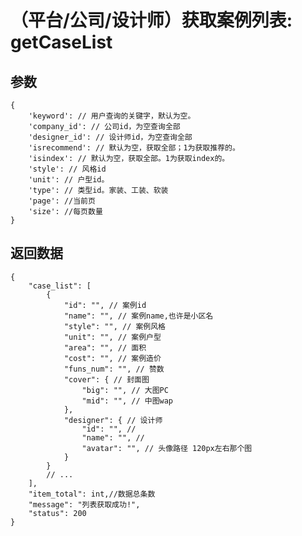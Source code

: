 # （平台/公司/设计师）获取案例列表: getCaseList

## 参数

    {
        'keyword': // 用户查询的关键字，默认为空。
        'company_id': // 公司id，为空查询全部
        'designer_id': // 设计师id，为空查询全部
        'isrecommend': // 默认为空，获取全部；1为获取推荐的。
        'isindex': // 默认为空，获取全部。1为获取index的。
        'style': // 风格id
        'unit': // 户型id。
        'type': // 类型id。家装、工装、软装
        'page': //当前页
        'size': //每页数量
    }

## 返回数据

    {
        "case_list": [
            {
                "id": "", // 案例id
                "name": "", // 案例name,也许是小区名
                "style": "", // 案例风格
                "unit": "", // 案例户型
                "area": "", // 面积
                "cost": "", // 案例造价
                "funs_num": "", // 赞数
                "cover": { // 封面图
                    "big": "", // 大图PC
                    "mid": "", // 中图wap
                },
                "designer": { // 设计师
                    "id": "", //
                    "name": "", //
                    "avatar": "", // 头像路径 120px左右那个图
                }
            }
            // ...
        ],
        "item_total": int,//数据总条数
        "message": "列表获取成功!",
        "status": 200
    }
